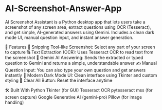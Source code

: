 # AI-Screenshot-Answer-App
AI Screenshot Assistant is a Python desktop app that lets users take a screenshot of any screen area, extract questions using OCR (Tesseract), and get simple, AI-generated answers using Gemini. Includes a clean dark mode UI, manual question input, and instant answer generation.


🚀 Features
📸 Snipping Tool-like Screenshot: Select any part of your screen to capture
🔠 Text Extraction (OCR): Uses Tesseract OCR to read text from the screenshot
🧠 Gemini AI Answering: Sends the extracted or typed question to Gemini and returns a simple, understandable answer
✍️ Manual Question Input: You can also type your own question and get answers instantly
🌙 Modern Dark Mode UI: Clean interface using Tkinter and custom styling
🧹 Clear All Button: Reset the interface anytime


🛠️ Built With
Python
Tkinter (for GUI)
Tesseract OCR
pytesseract
mss (for screen capture)
Google Generative AI (gemini-pro)
Pillow (for image handling)



